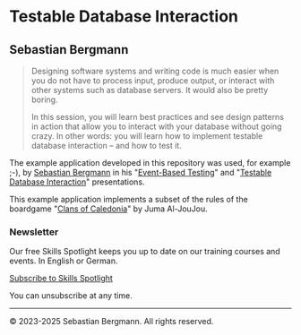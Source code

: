 # Testable Database Interaction
## Sebastian Bergmann

> Designing software systems and writing code is much easier when you do not have to process input, produce output, or interact with other systems such as database servers. It would also be pretty boring.
> 
> In this session, you will learn best practices and see design patterns in action that allow you to interact with your database without going crazy. In other words: you will learn how to implement testable database interaction – and how to test it.

The example application developed in this repository was used, for example ;-), by [Sebastian Bergmann](https://thephp.cc/company/consultants/sebastian-bergmann) in his "[Event-Based Testing](https://thephp.cc/presentations/event-based-testing?ref=github)" and "[Testable Database Interaction](https://thephp.cc/presentations/testable-database-interaction?ref=github)" presentations.

This example application implements a subset of the rules of the boardgame "[Clans of Caledonia](https://karma-games.com/clans-of-caledonia/)" by Juma Al-JouJou.

### Newsletter

Our free Skills Spotlight keeps you up to date on our training courses and events. In English or German.

[Subscribe to Skills Spotlight](https://thephpcc.academy/newsletter?ref=github)

You can unsubscribe at any time.

---

© 2023-2025 Sebastian Bergmann. All rights reserved.
